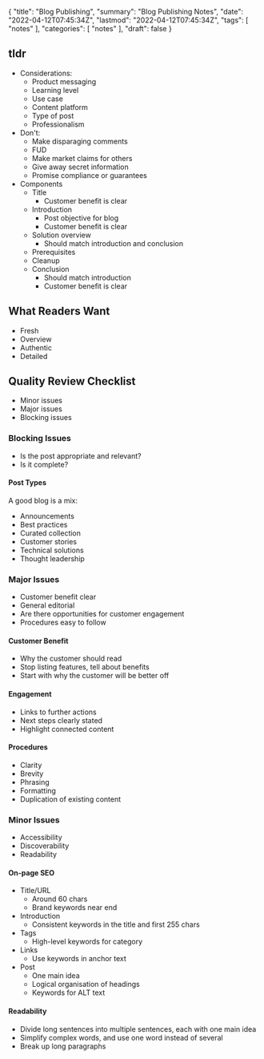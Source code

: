 {
  "title": "Blog Publishing",
  "summary": "Blog Publishing Notes",
  "date": "2022-04-12T07:45:34Z",
  "lastmod": "2022-04-12T07:45:34Z",
  "tags": [
    "notes"
  ],
  "categories": [
    "notes"
  ],
  "draft": false
}

## tldr

* Considerations:
  * Product messaging
  * Learning level
  * Use case
  * Content platform
  * Type of post
  * Professionalism
* Don't:
  * Make disparaging comments
  * FUD
  * Make market claims for others
  * Give away secret information
  * Promise compliance or guarantees
* Components
  * Title
    * Customer benefit is clear
  * Introduction
    * Post objective for blog
    * Customer benefit is clear
  * Solution overview
    * Should match introduction and conclusion
  * Prerequisites
  * Cleanup
  * Conclusion
    * Should match introduction
    * Customer benefit is clear

## What Readers Want

* Fresh
* Overview
* Authentic
* Detailed

## Quality Review Checklist

* Minor issues
* Major issues
* Blocking issues

### Blocking Issues

* Is the post appropriate and relevant?
* Is it complete?

#### Post Types

A good blog is a mix:

* Announcements
* Best practices
* Curated collection
* Customer stories
* Technical solutions
* Thought leadership

### Major Issues

* Customer benefit clear
* General editorial
* Are there opportunities for customer engagement
* Procedures easy to follow

#### Customer Benefit

* Why the customer should read
* Stop listing features, tell about benefits
* Start with why the customer will be better off

#### Engagement

* Links to further actions
* Next steps clearly stated
* Highlight connected content

#### Procedures

* Clarity
* Brevity
* Phrasing
* Formatting
* Duplication of existing content

### Minor Issues

* Accessibility
* Discoverability
* Readability

#### On-page SEO

* Title/URL
  * Around 60 chars
  * Brand keywords near end
* Introduction
  * Consistent keywords in the title and first 255 chars
* Tags
  * High-level keywords for category
* Links
  * Use keywords in anchor text
* Post
  * One main idea
  * Logical organisation of headings
  * Keywords for ALT text

#### Readability

* Divide long sentences into multiple sentences, each with one main idea
* Simplify complex words, and use one word instead of several
* Break up long paragraphs

